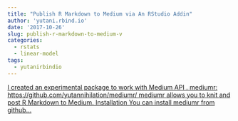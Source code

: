 ```yaml
---
title: "Publish R Markdown to Medium via An RStudio Addin"
author: 'yutani.rbind.io'
date: '2017-10-26'
slug: publish-r-markdown-to-medium-v
categories:
  - rstats
  - linear-model
tags:
  - yutanirbindio
---
```


[I created an experimental package to work with Medium API . mediumr: https://github.com/yutannihilation/mediumr/ mediumr allows you to knit and post R Markdown to Medium. Installation You can install mediumr from github...<click to read more>](https://yutani.rbind.io/post/2017-10-26-post-to-medium/)

